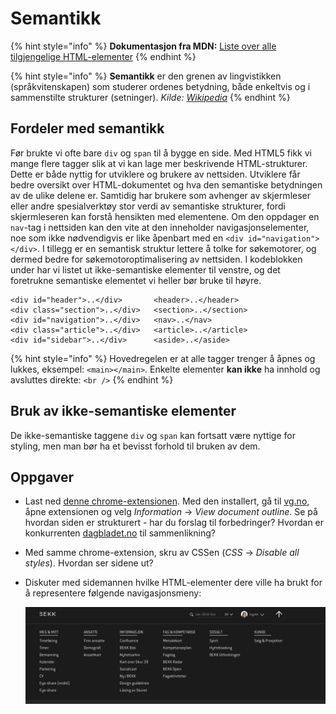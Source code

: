# Semantikk

{% hint style="info" %}
**Dokumentasjon fra MDN:** [Liste over alle tilgjengelige HTML-elementer](https://developer.mozilla.org/en/docs/Web/HTML/Element)
{% endhint %}

{% hint style="info" %}
**Semantikk** er den grenen av lingvistikken \(språkvitenskapen\) som studerer ordenes betydning, både enkeltvis og i sammenstilte strukturer \(setninger\). _Kilde:_ [_Wikipedia_](https://no.wikipedia.org/wiki/Semantikk)
{% endhint %}

## Fordeler med semantikk

Før brukte vi ofte bare `div` og `span` til å bygge en side. Med HTML5 fikk vi mange flere tagger slik at vi kan lage mer beskrivende HTML-strukturer. Dette er både nyttig for utviklere og brukere av nettsiden. Utviklere får bedre oversikt over HTML-dokumentet og hva den semantiske betydningen av de ulike delene er. Samtidig har brukere som avhenger av skjermleser eller andre spesialverktøy stor verdi av semantiske strukturer, fordi skjermleseren kan forstå hensikten med elementene. Om den oppdager en `nav`-tag i nettsiden kan den vite at den inneholder navigasjonselementer, noe som ikke nødvendigvis er like åpenbart med en `<div id="navigation"></div>`. I tillegg er en semantisk struktur lettere å tolke for søkemotorer, og dermed bedre for søkemotoroptimalisering av nettsiden. I kodeblokken under har vi listet ut ikke-semantiske elementer til venstre, og det foretrukne semantiske elementet vi heller bør bruke til høyre.

```markup
<div id="header">..</div>       <header>..</header>
<div class="section">..</div>   <section>..</section>
<div id="navigation">..</div>   <nav>..</nav>
<div class="article">..</div>   <article>..</article>
<div id="sidebar">..</div>      <aside>..</aside>
```

{% hint style="info" %}
Hovedregelen er at alle tagger trenger å åpnes og lukkes, eksempel: `<main></main>`. Enkelte elementer **kan ikke** ha innhold og avsluttes direkte: `<br />`
{% endhint %}

## Bruk av ikke-semantiske elementer

De ikke-semantiske taggene `div` og `span` kan fortsatt være nyttige for styling, men man bør ha et bevisst forhold til bruken av dem. 

## Oppgaver

* Last ned [denne chrome-extensionen](https://chrome.google.com/webstore/detail/web-developer/bfbameneiokkgbdmiekhjnmfkcnldhhm?hl=no). Med den installert, gå til [vg.no](https://github.com/bekk/web-intro/tree/645b85b7c83346bcb1576cba234407c4d12e6175/02-html/vg.no), åpne extensionen og velg _Information_ → _View document outline_. Se på hvordan siden er strukturert - har du forslag til forbedringer? Hvordan er konkurrenten [dagbladet.no](https://github.com/bekk/web-intro/tree/645b85b7c83346bcb1576cba234407c4d12e6175/02-html/dagbladet.no) til sammenlikning?
* Med samme chrome-extension, skru av CSSen \(_CSS_ → _Disable all styles_\). Hvordan ser sidene ut?
* Diskuter med sidemannen hvilke HTML-elementer dere ville ha brukt for å representere følgende navigasjonsmeny:

  ![Navigasjonsmeny p&#xE5; forside.bekk.no](../.gitbook/assets/nav-html.png)

